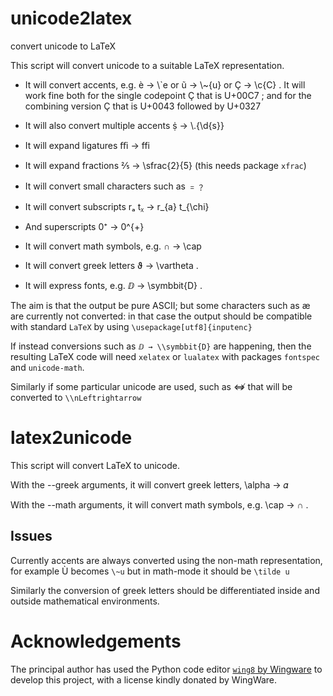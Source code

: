 unicode2latex
=============

convert unicode to LaTeX

This script will convert unicode to a suitable LaTeX representation.

- It will convert accents, e.g. è  → \\`e
  or ũ → \\~{u}
  or Ç  → \\c{C} .
  It will work fine   both for the single codepoint Ç that is U+00C7 ;
  and for the combining version Ç  that is  U+0043  followed by U+0327

- It will also convert multiple accents ṩ  → \\.{\\d{s}}

- It will expand ligatures ﬃ → ffi

- It will expand fractions ⅖ → \\sfrac{2}{5}
  (this needs package `xfrac`)

- It will convert small characters such as ﹦﹖

- It will convert subscripts rₐ tᵪ → r_{a} t_{\\chi}

- And superscripts  0⁺ → 0^{+}

- It will convert math symbols, e.g.  ∩ → \\cap

- It will convert greek letters ϑ → \\vartheta .

- It will express fonts, e.g.  ⅅ → \\symbbit{D} .

The aim is that the output be pure ASCII; but some characters
such as  æ  are currently not converted: in that
case the output should be compatible with standard `LaTeX`
by using `\usepackage[utf8]{inputenc}`

If instead conversions such as  `ⅅ → \\symbbit{D}`
are happening, then the resulting LaTeX code
will need `xelatex` or `lualatex` with packages
`fontspec` and `unicode-math`.

Similarly if some particular unicode are used, such
as ⇎ that will be converted to `\\nLeftrightarrow`

latex2unicode
=============
This script will convert  LaTeX to unicode.

With the --greek arguments,
  it will convert greek letters, \\alpha → 𝛼

With the --math arguments,
  it will convert math symbols, e.g.  \\cap → ∩ .

Issues
------

Currently accents are always converted using the non-math representation,
for example Ù becomes `\~u` but in math-mode it should be  `\tilde u`


Similarly the conversion of greek letters should be differentiated
 inside and outside mathematical environments.


Acknowledgements
================

The principal author has used the Python code editor
[`wing8` by Wingware](http://wingware.com/)
to develop this project, with a license kindly donated
by WingWare.
